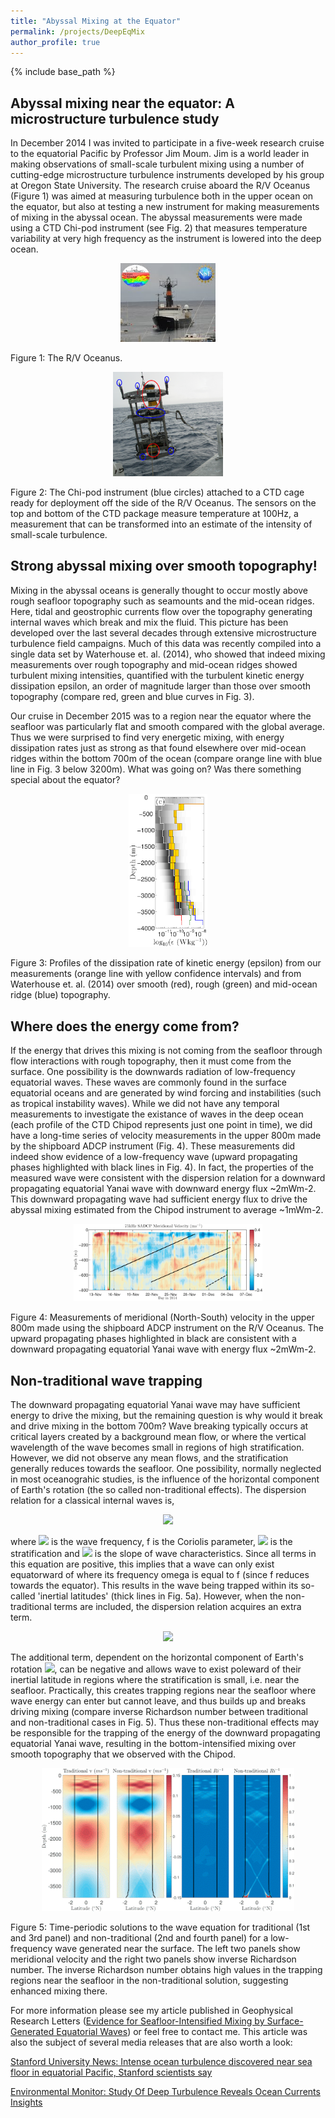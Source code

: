 ```yaml
---
title: "Abyssal Mixing at the Equator"
permalink: /projects/DeepEqMix
author_profile: true
---
```


{% include base_path %}

## Abyssal mixing near the equator: A microstructure turbulence study

In December 2014 I was invited to participate in a five-week research
cruise to the equatorial Pacific by Professor Jim Moum. Jim is a world
leader in making observations of small-scale turbulent mixing using a
number of cutting-edge microstructure turbulence instruments developed
by his group at Oregon State University. The research cruise aboard
the R/V Oceanus (Figure 1) was aimed at measuring turbulence both in
the upper ocean on the equator, but also at testing a new instrument
for making measurements of mixing in the abyssal ocean. The abyssal
measurements were made using a CTD Chi-pod instrument (see Fig. 2)
that measures temperature variability at very high frequency as the
instrument is lowered into the deep ocean.

<p align="center">
  <img src="/files/Oceanus.jpg" alt="R/V Oceanus" style="width:30%;
  text-align:center"/>
  <figcaption>Figure 1: The R/V Oceanus.</figcaption>
</p>

<p align="center">
  <img src="/files/CTDLAB.png" alt="CTD Chipod" style="width:35%;
  text-align:center"/>
  <figcaption>Figure 2: The Chi-pod instrument (blue circles) attached to a CTD cage
ready for deployment off the side of the R/V Oceanus. The sensors on
the top and bottom of the CTD package measure temperature at 100Hz, a
measurement that can be transformed into an estimate of the intensity
of small-scale turbulence.</figcaption>
</p>

## Strong abyssal mixing over smooth topography!

Mixing in the abyssal oceans is generally thought to occur mostly
above rough seafloor topography such as seamounts and the mid-ocean
ridges. Here, tidal and geostrophic currents flow over the topography
generating internal waves which break and mix the fluid.  This picture
has been developed over the last several decades through extensive
microstructure turbulence field campaigns. Much of this data was
recently compiled into a single data set by Waterhouse et. al. (2014),
who showed that indeed mixing measurements over rough topography and
mid-ocean ridges showed turbulent mixing intensities, quantified with
the turbulent kinetic energy dissipation epsilon, an order of
magnitude larger than those over smooth topography (compare red, green
and blue curves in Fig. 3).

Our cruise in December 2015 was to a region near the equator where the
seafloor was particularly flat and smooth compared with the global
average. Thus we were surprised to find very energetic mixing, with
energy dissipation rates just as strong as that found elsewhere over
mid-ocean ridges within the bottom 700m of the ocean (compare orange
line with blue line in Fig. 3 below 3200m). What was going on? Was
there something special about the equator?

<p align="center">
  <img src="/files/EpsProf.png" alt="Eps Profile" style="width:25%;
  text-align:center"/>
  <figcaption>Figure 3: Profiles of the dissipation rate of kinetic energy (epsilon) 
from our measurements (orange line with yellow confidence 
intervals) and from Waterhouse et. al. (2014) over smooth 
(red), rough (green) and mid-ocean ridge (blue) topography.</figcaption>
</p>

## Where does the energy come from?

If the energy that drives this mixing is not coming from the seafloor
through flow interactions with rough topography, then it must come
from the surface. One possibility is the downwards radiation of
low-frequency equatorial waves. These waves are commonly found in the
surface equatorial oceans and are generated by wind forcing and
instabilities (such as tropical instability waves). While we did not
have any temporal measurements to investigate the existance of waves
in the deep ocean (each profile of the CTD Chipod represents just one
point in time), we did have a long-time series of velocity
measurements in the upper 800m made by the shipboard ADCP instrument
(Fig. 4). These measurements did indeed show evidence of a
low-frequency wave (upward propagating phases highlighted with black
lines in Fig. 4). In fact, the properties of the measured wave were
consistent with the dispersion relation for a downward propagating
equatorial Yanai wave with downward energy flux ~2mWm-2. This downward
propagating wave had sufficient energy flux to drive the abyssal
mixing estimated from the Chipod instrument to average ~1mWm-2.


<p align="center">
  <img src="/files/SADCP_Simple.png" alt="SADCP Profile" style="width:60%;
  text-align:center"/>
  <figcaption>Figure 4: Measurements of meridional (North-South) velocity in the upper 800m
made using the shipboard ADCP instrument on the R/V Oceanus. The upward
propagating phases highlighted in black are consistent with a downward
propagating equatorial Yanai wave with energy flux ~2mWm-2.</figcaption>
</p>


## Non-traditional wave trapping

The downward propagating equatorial Yanai wave may have sufficient
energy to drive the mixing, but the remaining question is why would it
break and drive mixing in the bottom 700m? Wave breaking typically
occurs at critical layers created by a background mean flow, or where
the vertical wavelength of the wave becomes small in regions of high
stratification. However, we did not observe any mean flows, and the
stratification generally reduces towards the seafloor. One
possibility, normally neglected in most oceanograhic studies, is the
influence of the horizontal component of Earth's rotation (the so
called non-traditional effects). The dispersion relation for a
classical internal waves is,

<p align="center">
<img
src="https://latex.codecogs.com/svg.latex?\Large&space;\text{Traditional:
}\quad\omega^2=f^2+N^2\alpha^2" />
</p>

where <img
src="https://latex.codecogs.com/svg.latex?\Large&space;\omega" /> is
the wave frequency, f is the Coriolis parameter, <img
src="https://latex.codecogs.com/svg.latex?\Large&space;N^2" /> is the
stratification and <img
src="https://latex.codecogs.com/svg.latex?\Large&space;\alpha" /> is
the slope of wave characteristics. Since all terms in this equation
are positive, this implies that a wave can only exist equatorward of
where its frequency omega is equal to f (since f reduces towards the
equator). This results in the wave being trapped within its so-called
'inertial latitudes' (thick lines in Fig. 5a). However, when the
non-traditional terms are included, the dispersion relation acquires
an extra term.

<p align="center">
<img
src="https://latex.codecogs.com/svg.latex?\Large&space;\text{Non-traditional:
}\quad\omega^2=f^2+\color{red}{2f\tilde{f}\alpha}\color{black}+N^2\alpha^2" />
</p>

The additional term, dependent on the horizontal component of Earth's
rotation <img
src="https://latex.codecogs.com/svg.latex?\Large&space;\tilde{f}" />,
can be negative and allows wave to exist poleward of their inertial
latitude in regions where the stratification is small, i.e. near the
seafloor. Practically, this creates trapping regions near the seafloor
where wave energy can enter but cannot leave, and thus builds up and
breaks driving mixing (compare inverse Richardson number between
traditional and non-traditional cases in Fig. 5). Thus these
non-traditional effects may be responsible for the trapping of the
energy of the downward propagating equatorial Yanai wave, resulting in
the bottom-intensified mixing over smooth topography that we observed
with the Chipod.

<p align="center">
  <img src="/files/Movie.gif" alt="Non-traditional Wave Trapping" style="width:80%;
  text-align:center"/>
  <figcaption>Figure 5: Time-periodic solutions to
the wave equation for traditional (1st and 3rd panel) and
non-traditional (2nd and fourth panel) for a low-frequency wave
generated near the surface. The left two panels show meridional
velocity and the right two panels show inverse Richardson number. The
inverse Richardson number obtains high values in the trapping regions
near the seafloor in the non-traditional solution, suggesting enhanced
mixing there.</figcaption>
</p>

For more information please see my article published in Geophysical
Research Letters ([Evidence for Seafloor-Intensified Mixing by
Surface-Generated Equatorial
Waves](http://dx.doi.org/10.1002/2015GL066472)) or feel free to
contact me. This article was also the subject of several media
releases that are also worth a look:

[Stanford University News: Intense ocean turbulence discovered near
sea floor in equatorial Pacific, Stanford scientists
say](https://earth.stanford.edu/news/intense-deep-ocean-turbulence-equatorial-pacific-could-help-drive-global-circulation)

[Environmental Monitor: Study Of Deep Turbulence Reveals Ocean
Currents
Insights](http://www.fondriest.com/news/study-deep-turbulence-reveals-ocean-currents-insights.htm)

